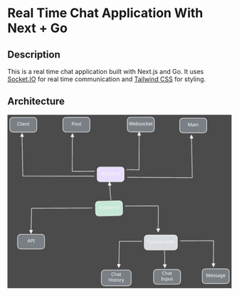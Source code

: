 # Real Time Chat Application With Next + Go

## Description

This is a real time chat application built with Next.js and Go. It uses [Socket.IO](https://socket.io/) for real time communication and [Tailwind CSS](https://tailwindcss.com/) for styling.

## Architecture

[![Architecture](./images/chat-go-arch.svg)](./images/chat-go-arch.svg)